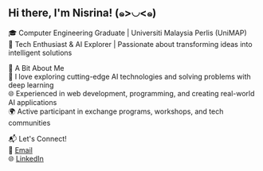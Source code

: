 ## Hi there, I'm Nisrina! (๑>◡<๑)

🎓 Computer Engineering Graduate | Universiti Malaysia Perlis (UniMAP) <br/>
🤖 Tech Enthusiast & AI Explorer | Passionate about transforming ideas into intelligent solutions<br/>

🌟 A Bit About Me<br/>
🧠 I love exploring cutting-edge AI technologies and solving problems with deep learning<br/>
🌐 Experienced in web development, programming, and creating real-world AI applications<br/>
🌍 Active participant in exchange programs, workshops, and tech communities<br/>

📬 Let's Connect!<br/>
📧 [Email](nisrinatanjung11@gmail.com)<br/>
🌐 [LinkedIn](https://www.linkedin.com/in/siti-nisrina/)<br/>
